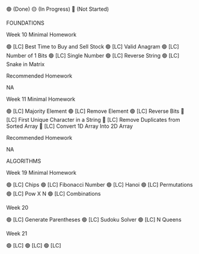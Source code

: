 🟢 (Done)
🟡 (In Progress)
🔴 (Not Started)

FOUNDATIONS 

Week 10
Minimal Homework

🟢 [LC] Best Time to Buy and Sell Stock
🟢 [LC] Valid Anagram
🟢 [LC] Number of 1 Bits
🟢 [LC] Single Number
🟢 [LC] Reverse String
🟢 [LC] Snake in Matrix

Recommended Homework

NA

Week 11
Minimal Homework

🟢 [LC] Majority Element
🟢 [LC] Remove Element
🟢 [LC] Reverse Bits
🔴 [LC] First Unique Character in a String
🔴 [LC] Remove Duplicates from Sorted Array
🔴 [LC] Convert 1D Array Into 2D Array

Recommended Homework

NA


ALGORITHMS

Week 19
Minimal Homework

🟢 [LC] Chips
🟢 [LC] Fibonacci Number
🟢 [LC] Hanoi
🟢 [LC] Permutations
🟢 [LC] Pow X N
🟢 [LC] Combinations

Week 20

🟢 [LC] Generate Parentheses
🟢 [LC] Sudoku Solver
🟢 [LC] N Queens

Week 21

🟢 [LC] 
🟢 [LC] 
🟢 [LC]





